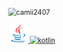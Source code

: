 <p align="left"> <img src="https://komarev.com/ghpvc/?username=camii2407&label=Profile%20views&color=7259ff&style=flat" alt="camii2407" /> </p>
<p align="left">
</p>

<p align="left"> <a href="https://www.java.com" target="_blank" rel="noreferrer"> <img src="https://raw.githubusercontent.com/devicons/devicon/master/icons/java/java-original.svg" alt="java" width="40" height="40"/> </a> <a href="https://kotlinlang.org" target="_blank" rel="noreferrer"> <img src="https://www.vectorlogo.zone/logos/kotlinlang/kotlinlang-icon.svg" alt="kotlin" width="40" height="40"/> </a> </p>


